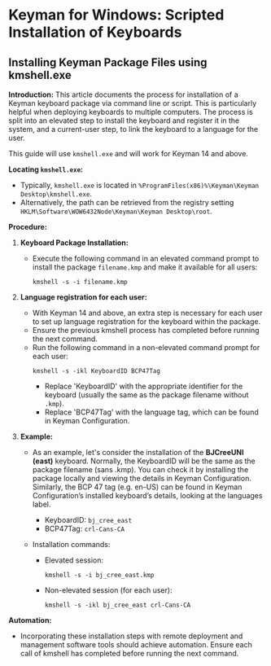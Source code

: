 # Keyman for Windows: Scripted Installation of Keyboards

## Installing Keyman Package Files using kmshell.exe

**Introduction:**
This article documents the process for installation of a Keyman keyboard package via command line or script. This is particularly helpful when deploying keyboards to multiple computers. The process is split into an elevated step to install the keyboard and register it in the system, and a current-user step, to link the keyboard to a language for the user.

This guide will use `kmshell.exe` and will work for Keyman 14 and above.

**Locating `kmshell.exe`:**
   - Typically, `kmshell.exe` is located in `%ProgramFiles(x86)%\Keyman\Keyman Desktop\kmshell.exe`.
   - Alternatively, the path can be retrieved from the registry setting `HKLM\Software\WOW6432Node\Keyman\Keyman Desktop\root`.

**Procedure:**

1. **Keyboard Package Installation:**
   - Execute the following command in an elevated command prompt to install the package `filename.kmp` and make it available for all users:
     ```
     kmshell -s -i filename.kmp
     ```

2. **Language registration for each user:**
   - With Keyman 14 and above, an extra step is necessary for each user to set up language registration for the keyboard within the package.
   - Ensure the previous kmshell process has completed before running the next command.
   - Run the following command in a non-elevated command prompt for each user:
     ```
     kmshell -s -ikl KeyboardID BCP47Tag
     ```
     - Replace 'KeyboardID' with the appropriate identifier for the keyboard (usually the same as the package filename without `.kmp`).
     - Replace 'BCP47Tag' with the language tag, which can be found in Keyman Configuration.

3. **Example:**
   - As an example, let's consider the installation of the **BJCreeUNI (east)** keyboard.
     Normally, the KeyboardID will be the same as the package filename (sans .kmp). You can check it by installing the package locally and viewing the details in Keyman Configuration. Similarly, the BCP 47 tag (e.g. en-US) can be found in Keyman Configuration’s installed keyboard’s details, looking at the languages label.
     - KeyboardID: `bj_cree_east`
     - BCP47Tag: `crl-Cans-CA`
  

  
   - Installation commands:
     - Elevated session:
       ```
       kmshell -s -i bj_cree_east.kmp
       ```
     - Non-elevated session (for each user):
       ```
       kmshell -s -ikl bj_cree_east crl-Cans-CA
       ```


**Automation:**
- Incorporating these installation steps with remote deployment and management software tools should achieve automation. Ensure each call of kmshell has completed before running the next command.
